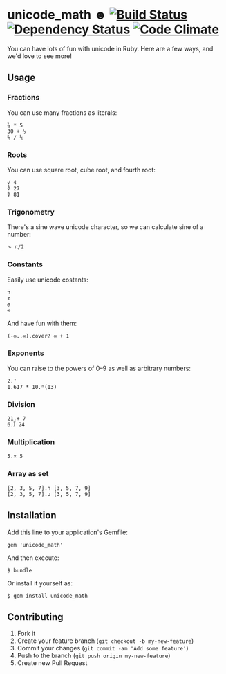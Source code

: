 # unicode_math ☻ [![Build Status](https://secure.travis-ci.org/collectiveidea/unicode_math.png)](http://travis-ci.org/collectiveidea/unicode_math) [![Dependency Status](https://gemnasium.com/collectiveidea/unicode_math.png)](https://gemnasium.com/collectiveidea/unicode_math) [![Code Climate](https://codeclimate.com/badge.png)](https://codeclimate.com/github/collectiveidea/unicode_math)

You can have lots of fun with unicode in Ruby. Here are a few ways, and we'd love to see more!

## Usage

### Fractions

You can use many fractions as literals:

    ⅞ * 5
    30 + ½
    ⅖ / ⅙

### Roots

You can use square root, cube root, and fourth root:

    √ 4
    ∛ 27
    ∜ 81

### Trigonometry

There's a sine wave unicode character, so we can calculate sine of a number:

    ∿ π/2

### Constants

Easily use unicode costants:

    π
    τ
    𝑒
    ∞

And have fun with them:

    (-∞..∞).cover? ∞ + 1

### Exponents

You can raise to the powers of 0–9 as well as arbitrary numbers:

    2.⁷
    1.617 * 10.ⁿ(13)

### Division

    21.÷ 7
    6.⟌ 24

### Multiplication

    5.× 5

### Array as set

    [2, 3, 5, 7].∩ [3, 5, 7, 9]
    [2, 3, 5, 7].∪ [3, 5, 7, 9]

## Installation

Add this line to your application's Gemfile:

    gem 'unicode_math'

And then execute:

    $ bundle

Or install it yourself as:

    $ gem install unicode_math

## Contributing

1. Fork it
2. Create your feature branch (`git checkout -b my-new-feature`)
3. Commit your changes (`git commit -am 'Add some feature'`)
4. Push to the branch (`git push origin my-new-feature`)
5. Create new Pull Request
